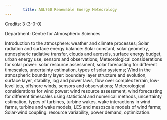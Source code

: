 ```yaml
---
        title: ASL760 Renewable Energy Meteorology
---
```

Credits: 3 (3-0-0)

Department: Centre for Atmospheric Sciences

Introduction to the atmosphere: weather and climate processes; Solar radiation and surface energy balance: Solar constant, solar geometry, atmospheric radiative transfer, clouds and aerosols, surface energy budget, urban energy use, sensors and observations; Meteorological considerations for solar power: solar resource assessment, solar forecasting for different timescales, uncertainty estimation, types of solar systems; Wind in the atmospheric boundary layer: boundary layer structure and evolution, surface layer, stability, log and power laws, flow over complex terrain, low-level jets, offshore winds, sensors and observations; Meteorological considerations for wind power: wind resource assessment, wind forecasting for different timescales using statistical and numerical methods, uncertainty estimation, types of turbines, turbine wakes, wake interactions in wind farms, turbine and wake models, LES and mesoscale models of wind farms; Solar-wind coupling: resource variability, power demand, optimization.